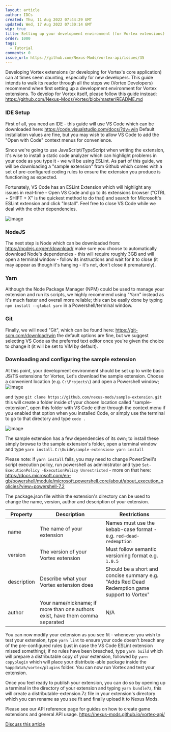 ```yaml
---
layout: article
author: IDCs
created: Thu, 11 Aug 2022 07:44:29 GMT
updated: Wed, 17 Aug 2022 07:30:14 GMT
wip: true
title: Setting up your development environment (for Vortex extensions)
order: 1000
tags:
  - Tutorial
comments: 0
issue_url: https://github.com/Nexus-Mods/vortex-api/issues/35
---
```

Developing Vortex extensions (or developing for Vortex's core application) can at times seem daunting, especially for new developers. This guide intends to walk its reader through all the steps we (Vortex Developers) recommend when first setting up a development environment for Vortex extensions. To develop for Vortex itself, please follow this guide instead: https://github.com/Nexus-Mods/Vortex/blob/master/README.md

### IDE Setup

First of all, you need an IDE - this guide will use VS Code which can be downloaded here: https://code.visualstudio.com/docs/?dv=win
Default installation values are fine, but you may wish to allow VS Code to add the "Open with Code" context menus for convenience.

Since we're going to use JavaScript/TypeScript when writing the extension, it's wise to install a static code analyzer which can highlight problems in your code as you type it - we will be using ESLint. As part of this guide, we will be downloading a "sample extension" from Github which comes with a set of pre-configured coding rules to ensure the extension you produce is functioning as expected. 

Fortunately, VS Code has an ESLint Extension which will highlight any issues in real-time - Open VS Code and go to its extensions browser ("CTRL + SHIFT + X" is the quickest method to do that) and search for Microsoft's ESLint extension and click "Install". 
Feel free to close VS Code while we deal with the other dependencies.

![image](https://user-images.githubusercontent.com/8960252/184081426-74d91af6-820b-4372-9790-826f0eaed841.png)

### NodeJS
The next step is Node which can be downloaded from: https://nodejs.org/en/download/ make sure you choose to automatically download Node's dependencies - this will require roughly 3GB and will open a terminal window - follow its instructions and wait for it to close (it may appear as though it's hanging - it's not, don't close it prematurely).

### Yarn
Although the Node Package Manager (NPM) could be used to manage your extension and run its scripts, we highly recommend using "Yarn" instead as it's much faster and overall more reliable; this can be easily done by typing `npm install --global yarn` in a Powershell/terminal window.

### Git
Finally, we will need "Git", which can be found here: https://git-scm.com/download/win the default options are fine, but we suggest selecting VS Code as the preferred text editor once you're given the choice to change it (it will be set to VIM by default).

### Downloading and configuring the sample extension
At this point, your development environment should be set up to write basic JS/TS extensions for Vortex, Let's download the sample extension. Choose a convenient location (e.g. `C:\Projects\`) and open a Powershell window;
![image](https://user-images.githubusercontent.com/8960252/184082135-54f3c471-3668-4144-b661-887e413918b2.png)

and type `git clone https://github.com/nexus-mods/sample-extension.git` this will create a folder inside of your chosen location called "sample-extension", open this folder with VS Code either through the context menu if you enabled that option when you installed Code, or simply use the terminal to go to that directory and type `code .`

![image](https://user-images.githubusercontent.com/8960252/184082409-978d9595-6d68-4fd3-ba47-472c40a14948.png)

The sample extension has a few dependencies of its own; to install these simply browse to the sample extension's folder, open a terminal window and type `yarn install`.
`C:\Guide\sample-extension> yarn install`

Please note: if `yarn install` fails, you may need to change PowerShell's script execution policy, run powershell as administrator and type `Set-ExecutionPolicy -ExecutionPolicy Unrestricted` - more on that here: https://docs.microsoft.com/en-gb/powershell/module/microsoft.powershell.core/about/about_execution_policies?view=powershell-7.2

The package.json file within the extension's directory can be used to change the name, version, author and description of your extension.

| Property | Description | Restrictions |
| ----------- | ----------- |----------- |
| name | The name of your extension | Names must use the kebab-case format - e.g. `red-dead-redemption` |
| version | The version of your Vortex extension | Must follow semantic versioning format e.g. `1.0.5` |
| description | Describe what your Vortex extension does | Should be a short and concise summary e.g. "Adds Red Dead Redemption game support to Vortex" |
| author | Your name/nickname; if more than one authors exist, have them comma separated | N/A |

You can now modify your extension as you see fit - whenever you wish to test your extension, type `yarn lint` to ensure your code doesn't breach any of the pre-configured rules (just in case the VS Code ESLint extension missed something);
if no rules have been breached, type `yarn build` which will prepare a distributable copy of your extension, followed by `yarn copyplugin` which will place your distribute-able package inside the `%appdata%/vortex/plugins` folder.
You can now run Vortex and test your extension.

Once you feel ready to publish your extension, you can do so by opening up a terminal in the directory of your extension and typing `yarn bundle7z`, this will create a distributable-extension.7z file in your extension's directory which you can rename as you see fit and finally upload it to Nexus Mods.

Please see our API reference page for guides on how to create game extensions and general API usage.
https://nexus-mods.github.io/vortex-api/

[Discuss this article](https://github.com/Nexus-Mods/vortex-api/issues/35)